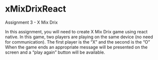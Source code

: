 # xMixDrixReact
Assignment 3 - X Mix Drix

In this assignment, you will need to create X Mix Drix game using react native.
In this game, two players are playing on the same device (no need for communication).
The first player is the “X” and the second is the “O”
When the game ends an appropriate message will be presented on the screen and a “play again” button will be available.
